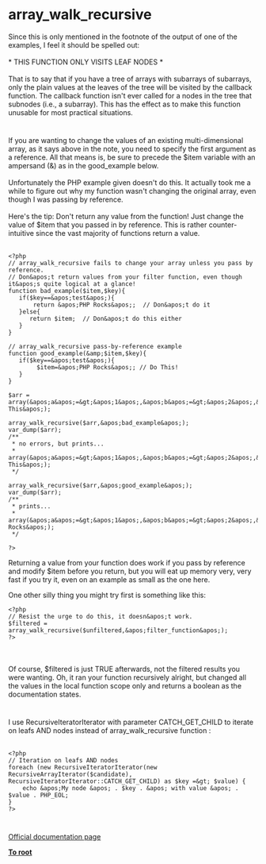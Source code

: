 # array_walk_recursive



Since this is only mentioned in the footnote of the output of one of the examples, I feel it should be spelled out:<br><br>* THIS FUNCTION ONLY VISITS LEAF NODES *<br><br>That is to say that if you have a tree of arrays with subarrays of subarrays, only the plain values at the leaves of the tree will be visited by the callback function.  The callback function isn&apos;t ever called for a nodes in the tree that subnodes (i.e., a subarray).  This has the effect as to make this function unusable for most practical situations.  

#

If you are wanting to change the values of an existing multi-dimensional array, as it says above in the note, you need to specify the first argument as a reference. All that means is, be sure to precede the $item variable with an ampersand (&amp;) as in the good_example below. <br><br>Unfortunately the PHP example given doesn&apos;t do this. It actually took me a while to figure out why my function wasn&apos;t changing the original array, even though I was passing by reference. <br><br>Here&apos;s the tip: Don&apos;t return any value from the function! Just change the value of $item that you passed in by reference. This is rather counter-intuitive since the vast majority of functions return a value.<br><br>

```
<?php
// array_walk_recursive fails to change your array unless you pass by reference.
// Don&apos;t return values from your filter function, even though it&apos;s quite logical at a glance!
function bad_example($item,$key){
   if($key==&apos;test&apos;){
       return &apos;PHP Rocks&apos;;  // Don&apos;t do it
   }else{
      return $item;  // Don&apos;t do this either
   }
}

// array_walk_recursive pass-by-reference example
function good_example(&amp;$item,$key){
   if($key==&apos;test&apos;){
        $item=&apos;PHP Rocks&apos;; // Do This!
   }
}

$arr = array(&apos;a&apos;=&gt;&apos;1&apos;,&apos;b&apos;=&gt;&apos;2&apos;,&apos;test&apos;=&gt;&apos;Replace This&apos;);

array_walk_recursive($arr,&apos;bad_example&apos;);
var_dump($arr);
/**
 * no errors, but prints...
 * array(&apos;a&apos;=&gt;&apos;1&apos;,&apos;b&apos;=&gt;&apos;2&apos;,&apos;test&apos;=&gt;&apos;Replace This&apos;);
 */

array_walk_recursive($arr,&apos;good_example&apos;);
var_dump($arr);
/**
 * prints...
 * array(&apos;a&apos;=&gt;&apos;1&apos;,&apos;b&apos;=&gt;&apos;2&apos;,&apos;test&apos;=&gt;&apos;PHP Rocks&apos;);
 */

?>
```


Returning a value from your function does work if you pass by reference and modify $item before you return, but you will eat up memory very, very fast if you try it, even on an example as small as the one here.

One other silly thing you might try first is something like this:



```
<?php
// Resist the urge to do this, it doesn&apos;t work.
$filtered = array_walk_recursive($unfiltered,&apos;filter_function&apos;);
?>
```
<br><br>Of course, $filtered is just TRUE afterwards, not the filtered results you were wanting. Oh, it ran your function recursively alright, but changed all the values in the local function scope only and returns a boolean as the documentation states.  

#

I use RecursiveIteratorIterator with parameter CATCH_GET_CHILD to iterate on leafs AND nodes instead of array_walk_recursive function :<br><br>

```
<?php
// Iteration on leafs AND nodes
foreach (new RecursiveIteratorIterator(new RecursiveArrayIterator($candidate), RecursiveIteratorIterator::CATCH_GET_CHILD) as $key =&gt; $value) {
    echo &apos;My node &apos; . $key . &apos; with value &apos; . $value . PHP_EOL;
}
?>
```
  

#

[Official documentation page](https://www.php.net/manual/en/function.array-walk-recursive.php)

**[To root](/README.md)**